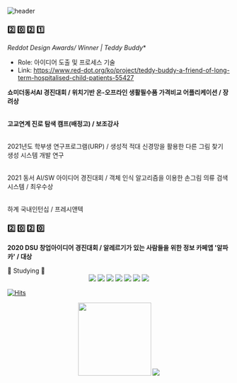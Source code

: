 ![header](https://capsule-render.vercel.app/api?type=soft&color=auto&height=200&section=header&text=cocoball&fontSize=100)
### 2️⃣ 0️⃣ 2️⃣ 1️⃣
*Reddot Design Awards/ Winner | Teddy Buddy**<br>
- Role: 아이디어 도출 및 프로세스 기술
- Link: https://www.red-dot.org/ko/project/teddy-buddy-a-friend-of-long-term-hospitalised-child-patients-55427<br>

**쇼미더동서AI 경진대회 / 위치기반 온-오프라인 생활필수품 가격비교 어플리케이션 / 장려상**<br><br>

**고교연계 진로 탐색 캠프(배정고) / 보조강사**<br><br>

2021년도 학부생 연구프로그램(URP) / 생성적 적대 신경망을 활용한 다른 그림 찾기 생성 시스템 개발 연구<br><br>

2021 동서 AI/SW 아이디어 경진대회 / 객체 인식 알고리즘을 이용한 손그림 의류 검색 시스템 / 최우수상 <br><br>

하계 국내인턴십 / 프레시앤텍

### 2️⃣ 0️⃣ 2️⃣ 0️⃣ 
**2020 DSU 창업아이디어 경진대회 / 알레르기가 있는 사람들을 위한 정보 카페앱 '알파카' / 대상**

<a>
  📝 Studying 📝
</a>
<br>
<DIV style ="text-align:center";>
  <img src="https://img.shields.io/badge/Python-4935FF?style=flat-square&logo=Python&logoColor=white"/> <pr>
  <img src="https://img.shields.io/badge/Node.js-07D000?style=flat-square&logo=Node.js&logoColor=white"/> <pr>
  <img src="https://img.shields.io/badge/Java-FFAB00?style=flat-square&logo=Java&logoColor=white"/> <pr>
  <img src="https://img.shields.io/badge/JavaScript-FF9900?style=flat-square&logo=JavaScript&logoColor=white"> <pr>
  <img src="https://img.shields.io/badge/HTML-FF0000?style=flat-square&logo=HTML5&logoColor=white"> <pr>
  <img src="https://img.shields.io/badge/CSS-FF33FF?style=flat-square&logo=CSS3&logoColor=white"> <pr>
  <img src="https://img.shields.io/badge/PyTorch-4169E1?style=flat-square&logo=PyTorch&logoColor=white">
 </DIV>

[![Hits](https://hits.seeyoufarm.com/api/count/incr/badge.svg?url=https%3A%2F%2Fgithub.com%2Fgjbae1212%2Fhit-counter&count_bg=%2393E52F&title_bg=%2300A41B&icon=github.svg&icon_color=%23FFFFFF&title=visit&edge_flat=false)](https://hits.seeyoufarm.com)

<DIV style ="text-align:center">
  <img src="https://github-readme-stats.vercel.app/api?username=eunchae2000" height="165">
  <img src="http://mazassumnida.wtf/api/v2/generate_badge?boj=tldjs3651">
</DIV>
<pr>
<!--
**eunchae2000/eunchae2000** is a ✨ _special_ ✨ repository because its `README.md` (this file) appears on your GitHub profile.

Here are some ideas to get you started:

- 🔭 I’m currently working on ...
- 🌱 I’m currently learning ...
- 👯 I’m looking to collaborate on ...
- 🤔 I’m looking for help with ...
- 💬 Ask me about ...
- 📫 How to reach me: ...
- 😄 Pronouns: ...
- ⚡ Fun fact: ...
-->

